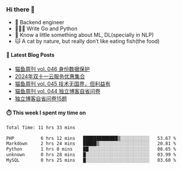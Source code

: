 ### Hi there 👋

- 🔧 Backend engineer
- 👨🏻‍💻 Write Go and Python
- 🔭 Know a little something about ML, DL(specially in NLP)
- 🐱 A cat by nature, but really don’t like eating fish(the food)

#### 📖 Latest Blog Posts
<!-- BLOG-POST-LIST:START -->
- [猫鱼周刊 vol. 046 身份数据保护](https://ameow.xyz/archives/weekly-046)
- [2024年双十一云服务优惠集合](https://ameow.xyz/archives/2024-double-11-cloud-service-sales)
- [猫鱼周刊 vol. 045 技术无国界，但利益有](https://ameow.xyz/archives/weekly-045)
- [猫鱼周刊 vol. 044 独立博客自省问卷](https://ameow.xyz/archives/weekly-044)
- [独立博客自省问卷15题](https://ameow.xyz/archives/independent-blog-questionnaire)
<!-- BLOG-POST-LIST:END -->

#### ⏱️ This week I spent my time on
<!--START_SECTION:waka-->

```txt
Total Time: 11 hrs 33 mins

PHP          6 hrs 12 mins   █████████████▒░░░░░░░░░░░   53.67 %
Markdown     2 hrs 24 mins   █████▒░░░░░░░░░░░░░░░░░░░   20.81 %
Python       1 hrs 0 mins    ██░░░░░░░░░░░░░░░░░░░░░░░   08.65 %
unknown      0 hrs 28 mins   █░░░░░░░░░░░░░░░░░░░░░░░░   03.99 %
MySQL        0 hrs 25 mins   █░░░░░░░░░░░░░░░░░░░░░░░░   03.60 %
```

<!--END_SECTION:waka-->

<!--
**LeslieLeung/LeslieLeung** is a ✨ _special_ ✨ repository because its `README.md` (this file) appears on your GitHub profile.

Here are some ideas to get you started:

- 🔭 I’m currently working on ...
- 🌱 I’m currently learning ...
- 👯 I’m looking to collaborate on ...
- 🤔 I’m looking for help with ...
- 💬 Ask me about ...
- 📫 How to reach me: ...
- 😄 Pronouns: ...
- ⚡ Fun fact: ...
-->
